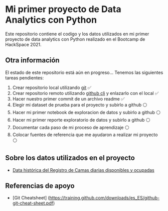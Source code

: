 # Mi primer proyecto de Data Analytics con Python 

Este repositorio contiene el codigo y los datos utilizados en mi primer proyecto de data analytics con Python realizado en el Bootcamp de HackSpace 2021.

## Otra información 

El estado de este repositorio está aún en progreso...
Tenemos las siguientes tareas pendientes:

1. Crear repositorio local utilizando [git](https://git-scm.com/downloads) ✅
1. Crear repositorio remoto utilizando [github cli](https://cli.github.com/) y enlazarlo con el local ✅
1. Hacer nuestro primer commit de un archivo readme ✅
1. Elegir mi dataset de prueba para el proyecto y subirlo a github ⚪
1. Hacer mi primer notebook de exploracion de datos y subirlo a github ⚪
1. Hacer mi primer reporte exploratorio de datos y subirlo a github ⚪
1. Documentar cada paso de mi proceso de aprendizaje ⚪
1. Colocar fuentes de referencia que me ayudaron a realizar mi proyecto ⚪

## Sobre los datos utilizados en el proyecto

- [Data histórica del Registro de Camas diarias disponibles y ocupadas](http://datos.susalud.gob.pe/dataset/data-hist%C3%B3rica-del-registro-de-camas-diarias-disponibles-y-ocupadas-del-formato-f5002-v2-2#{})

## Referencias de apoyo

- [Git Cheatsheet] (https://training.github.com/downloads/es_ES/github-git-cheat-sheet.pdf)

